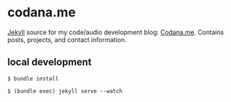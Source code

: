 # codana.me

[Jekyll](https://jekyllrb.com) source for my code/audio development blog: [Codana.me](https://codana.me). Contains posts, projects, and contact information.

## local development

`$ bundle install`

`$ (bundle exec) jekyll serve --watch`
